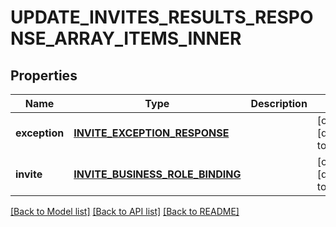 # UPDATE_INVITES_RESULTS_RESPONSE_ARRAY_ITEMS_INNER

## Properties
Name | Type | Description | Notes
------------ | ------------- | ------------- | -------------
**exception** | [**INVITE_EXCEPTION_RESPONSE**](InviteExceptionResponse.md) |  | [optional] [default to null]
**invite** | [**INVITE_BUSINESS_ROLE_BINDING**](InviteBusinessRoleBinding.md) |  | [optional] [default to null]

[[Back to Model list]](../README.md#documentation-for-models) [[Back to API list]](../README.md#documentation-for-api-endpoints) [[Back to README]](../README.md)


